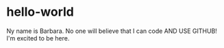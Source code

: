 # hello-world

Ny name is Barbara.
No one will believe that I can code AND USE GITHUB!
I'm excited to be here.
